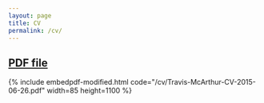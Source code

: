 ```yaml
---
layout: page
title: CV
permalink: /cv/
---
```


## [PDF file](/cv/Travis-McArthur-CV-2015-06-26.pdf)

{% include embedpdf-modified.html code="/cv/Travis-McArthur-CV-2015-06-26.pdf" width=85 height=1100 %}


